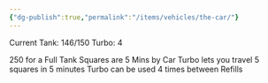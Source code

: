 ```yaml
---
{"dg-publish":true,"permalink":"/items/vehicles/the-car/"}
---
```


Current Tank: 146/150
Turbo: 4

250 for a Full Tank
Squares are 5 Mins by Car
Turbo lets you travel 5 squares in 5 minutes
Turbo can be used 4 times between Refills